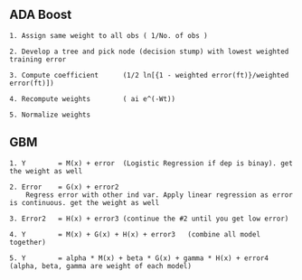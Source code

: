 
## ADA Boost

	1. Assign same weight to all obs ( 1/No. of obs )
  
	2. Develop a tree and pick node (decision stump) with lowest weighted training error
  
	3. Compute coefficient		(1/2 ln[{1 - weighted error(ft)}/weighted error(ft)])
  
	4. Recompute weights		( ai e^(-Wt))
  
	5. Normalize weights
  
 ## GBM
 
	1. Y 		= M(x) + error 	(Logistic Regression if dep is binay). get the weight as well
  
	2. Error	= G(x) + error2 
		Regress error with other ind var. Apply linear regression as error is continuous. get the weight as well
                  
	3. Error2 	= H(x) + error3	(continue the #2 until you get low error)
  
	4. Y 		= M(x) + G(x) + H(x) + error3	(combine all model together)
  
	5. Y 		= alpha * M(x) + beta * G(x) + gamma * H(x) + error4 	(alpha, beta, gamma are weight of each model)
  
  
